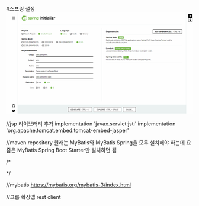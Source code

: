 #스프링 설정
![img.png](img.png)

//jsp 라이브러리 추가
implementation 'javax.servlet:jstl'
implementation 'org.apache.tomcat.embed:tomcat-embed-jasper'

//maven repository
원래는 MyBatis와 MyBatis Spring을 모두 설치해야 하는데 요즘은 MyBatis Spring Boot Starter만 설치하면 됨

/*
<?xml version="1.0" encoding="UTF-8" ?>
<!DOCTYPE mapper
        PUBLIC "-//mybatis.org//DTD Mapper 3.0//EN"
        "http://mybatis.org/dtd/mybatis-3-mapper.dtd">
<mapper namespace="">

</mapper>
*/

//mybatis
https://mybatis.org/mybatis-3/index.html

//크롬 확장앱 rest client